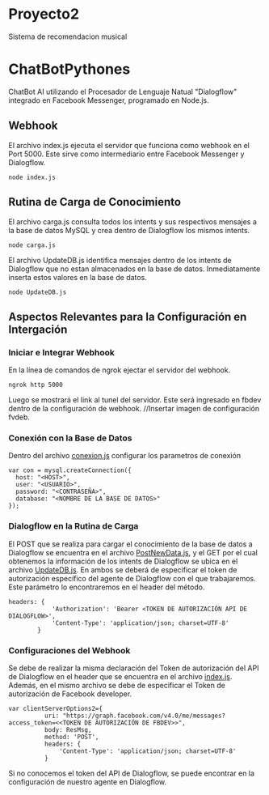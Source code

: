 # Proyecto2
Sistema de recomendacion musical

# ChatBotPythones
ChatBot AI utilizando el Procesador de Lenguaje Natual "Dialogflow" integrado en Facebook Messenger, programado en Node.js. 

## Webhook
El archivo index.js ejecuta el servidor que funciona como  webhook en el Port 5000. Este sirve como intermediario entre Facebook Messenger y Dialogflow.
```
node index.js
```

## Rutina de Carga de Conocimiento
El archivo carga.js consulta todos los intents y sus respectivos mensajes a la base de datos MySQL y crea dentro de Dialogflow los mismos intents.
```
node carga.js
```
El archivo UpdateDB.js identifica mensajes dentro de los intents de Dialogflow que no estan almacenados en la base de datos. Inmediatamente inserta estos valores en la base de datos.
```
node UpdateDB.js
```

## Aspectos Relevantes para la Configuración en Intergación
### Iniciar e Integrar Webhook
En la línea de comandos de ngrok ejectar el servidor del webhook.
```
ngrok http 5000
```
Luego se mostrará el link al tunel del servidor. Este será ingresado en fbdev dentro de la configuración de webhook.
//Insertar imagen de configuración fvdeb.

### Conexión con la Base de Datos
Dentro del archivo [conexion.js](https://github.com/wsaldana/ChatBotPythones/blob/master/conexion.js) configurar los parametros de conexión
```
var con = mysql.createConnection({
  host: "<HOST>",
  user: "<USUARIO>",
  password: "<CONTRASEÑA>",
  database: "<NOMBRE DE LA BASE DE DATOS>"
});
```
### Dialogflow en la Rutina de Carga
El POST que se realiza para cargar el conocimiento de la base de datos a Dialogflow se encuentra en el archivo [PostNewData.js](https://github.com/wsaldana/ChatBotPythones/blob/master/PostNewData.js), y el GET por el cual obtenemos la información de los intents de Dialogflow se ubica en el archivo [UpdateDB.js](https://github.com/wsaldana/ChatBotPythones/blob/master/UpdateDB.js). En ambos se deberá de especificar el token de autorización específico del agente de Dialogflow con el que trabajaremos. Este parámetro lo encontraremos en el header del método.
```
headers: {
            'Authorization': 'Bearer <TOKEN DE AUTORIZACIÓN API DE DIALOGFLOW>',
            'Content-Type': 'application/json; charset=UTF-8'
        }
```
### Configuraciones del Webhook
Se debe de realizar la misma declaración del Token de autorización del API de Dialogflow en el header que se encuentra en el archivo [index.js](https://github.com/wsaldana/ChatBotPythones/blob/master/index.js).
Además, en el mismo archivo se debe de especificar el Token de autorización de Facebook developer.
```
var clientServerOptions2={
          uri: "https://graph.facebook.com/v4.0/me/messages?access_token=<<TOKEN DE AUTORIZACIÓN DE FBDEV>>",
          body: ResMsg,
          method: 'POST',
          headers: {
              'Content-Type': 'application/json; charset=UTF-8'
          }
```

Si no conocemos el token del API de Dialogflow, se puede encontrar en la configuración de nuestro agente en Dialogflow.
